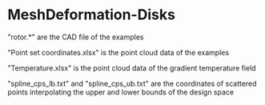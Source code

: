 # MeshDeformation-Disks
"rotor.*" are the CAD file of the examples

"Point set coordinates.xlsx" is the point cloud data of the examples

"Temperature.xlsx" is the point cloud data of the gradient temperature field

"spline_cps_lb.txt" and "spline_cps_ub.txt" are the coordinates of scattered points interpolating the upper and lower bounds of the design space
